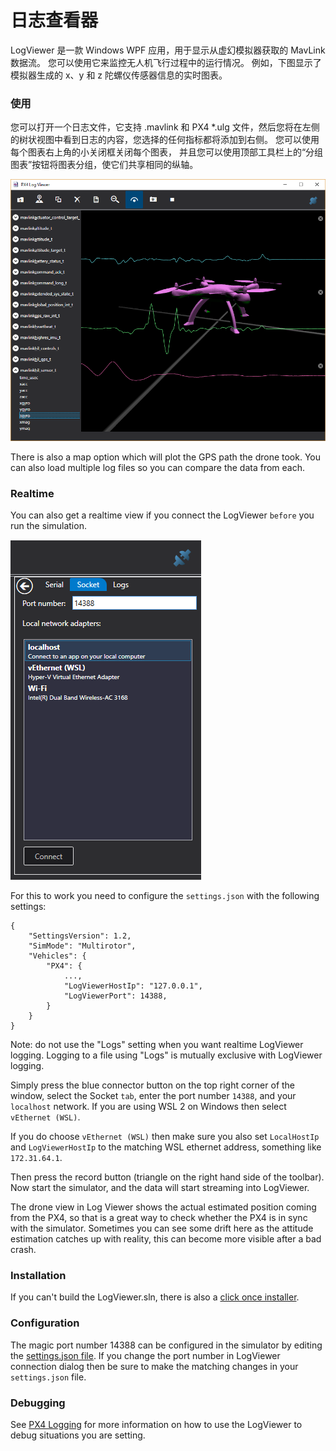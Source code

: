 # 日志查看器

LogViewer 是一款 Windows WPF 应用，用于显示从虚幻模拟器获取的 MavLink 数据流。
您可以使用它来监控无人机飞行过程中的运行情况。
例如，下图显示了模拟器生成的 x、y 和 z 陀螺仪传感器信息的实时图表。


### 使用


您可以打开一个日志文件，它支持 .mavlink 和 PX4 *.ulg 文件，然后您将在左侧的树状视图中看到日志的内容，您选择的任何指标都将添加到右侧。
您可以使用每个图表右上角的小关闭框关闭每个图表，
并且您可以使用顶部工具栏上的“分组图表”按钮将图表分组，使它们共享相同的纵轴。


![Log Viewer](images/log_viewer.png)

There is also a map option which will plot the GPS path the drone took.  You can also load multiple
log files so you can compare the data from each.

### Realtime

You can also get a realtime view if you connect the LogViewer `before` you run the simulation.

![connect](images/log_viewer_connect.png)

For this to work you need to configure the `settings.json` with the following settings:
```
{
    "SettingsVersion": 1.2,
    "SimMode": "Multirotor",
    "Vehicles": {
        "PX4": {
            ...,
            "LogViewerHostIp": "127.0.0.1",
            "LogViewerPort": 14388,
        }
    }
}
```

Note: do not use the "Logs" setting when you want realtime LogViewer logging.  Logging to
a file using "Logs" is mutually exclusive with LogViewer logging.

Simply press the blue connector button on the top right corner of the window, select the Socket
`tab`, enter the port number `14388`, and your `localhost` network.  If you are using WSL 2 on
Windows then select `vEthernet (WSL)`.

If you do choose `vEthernet (WSL)` then make sure you also set `LocalHostIp` and
`LogViewerHostIp` to the matching WSL ethernet address, something like `172.31.64.1`.

Then press the record button (triangle on the right hand side of the toolbar). Now start the
simulator, and the data will start streaming into LogViewer.

The drone view in Log Viewer shows the actual estimated position coming from the PX4, so that is a
great way to check whether the PX4 is in sync with the simulator.  Sometimes you can see some drift
here as the attitude estimation catches up with reality, this can become more visible after a bad
crash.

### Installation

If you can't build the LogViewer.sln, there is also a [click once
installer](https://lovettsoftwarestorage.blob.core.windows.net/downloads/Px4LogViewer/Px4LogViewer.application).


### Configuration

The magic port number 14388 can be configured in the simulator by editing the [settings.json
file](settings.md).  If you change the port number in LogViewer connection dialog then be sure
to make the matching changes in your `settings.json` file.

### Debugging

See [PX4 Logging](px4_logging.md) for more information on how to use the LogViewer to debug situations you are setting.
